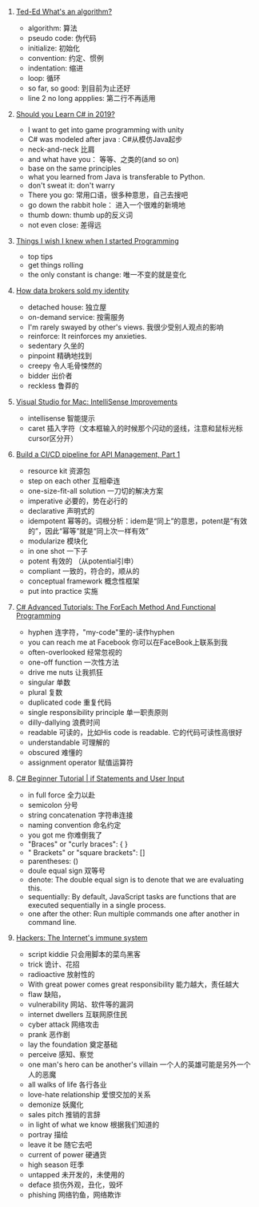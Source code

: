 1. [Ted-Ed What's an algorithm?](https://www.ted.com/talks/david_malan_what_s_an_algorithm#t-200400)
   - algorithm: 算法
   - pseudo code: 伪代码
   - initialize: 初始化
   - convention: 约定、惯例
   - indentation: 缩进
   - loop: 循环
   - so far, so good: 到目前为止还好
   - line 2 no long appplies: 第二行不再适用

2. [Should you Learn C# in 2019?](https://www.youtube.com/watch?v=2KHjrvNHIZc)
   - I want to get into game programming with unity
   - C# was modeled after java : C#从模仿Java起步
   - neck-and-neck 比肩
   - and what have you： 等等、之类的(and so on)
   - base on the same principles
   - what you learned from Java is transferable to Python.
   - don't sweat it: don't warry
   - There you go: 常用口语，很多种意思，自己去搜吧
   - go down the rabbit hole： 进入一个很难的新境地
   - thumb down: thumb up的反义词
   - not even close: 差得远
3. [Things I wish I knew when I started Programming](https://www.youtube.com/watch?v=GAgegNHVXxE)
   - top tips
   - get things rolling
   - the only constant is change: 唯一不变的就是变化
4. [How data brokers sold my identity](https://www.ted.com/talks/madhumita_murgia_how_data_brokers_sell_your_identity/transcript?language=en)
   - detached house: 独立屋
   - on-demand service: 按需服务
   - I'm rarely swayed by other's views. 我很少受别人观点的影响
   - reinforce: It reinforces my anxieties.
   - sedentary 久坐的
   - pinpoint 精确地找到
   - creepy 令人毛骨悚然的
   - bidder 出价者
   - reckless 鲁莽的
5. [Visual Studio for Mac: IntelliSense Improvements](https://channel9.msdn.com/Shows/Visual-Studio-Toolbox/Visual-Studio-for-Mac-IntelliSense-Improvements)
   - intellisense 智能提示
   - caret 插入字符（文本框输入的时候那个闪动的竖线，注意和鼠标光标cursor区分开）
6. [Build a CI/CD pipeline for API Management, Part 1](https://channel9.msdn.com/Shows/Azure-Friday/Build-a-CICD-pipeline-for-API-Management-Part-1)
   - resource kit 资源包
   - step on each other 互相牵连
   - one-size-fit-all solution 一刀切的解决方案
   - imperative 必要的，势在必行的
   - declarative 声明式的
   - idempotent 幂等的。词根分析：idem是“同上”的意思，potent是“有效的”，因此“幂等”就是“同上次一样有效”
   - modularize 模块化
   - in one shot 一下子
   - potent 有效的 （从potential引申）
   - compliant 一致的，符合的，顺从的
   - conceptual framework 概念性框架
   - put into practice 实施
7. [C# Advanced Tutorials: The ForEach Method And Functional Programming](https://www.youtube.com/watch?v=s8ru33IIQzc)
   - hyphen 连字符，"my-code"里的-读作hyphen
   - you can reach me at Facebook 你可以在FaceBook上联系到我
   - often-overlooked 经常忽视的
   - one-off function 一次性方法
   - drive me nuts 让我抓狂
   - singular 单数
   - plural 复数
   - duplicated code 重复代码
   - single responsibility principle 单一职责原则
   - dilly-dallying 浪费时间
   - readable 可读的，比如His code is readable. 它的代码可读性高很好
   - understandable 可理解的
   - obscured 难懂的
   - assignment operator 赋值运算符
8. [C# Beginner Tutorial | if Statements and User Input](https://www.youtube.com/watch?v=19C-78OKoCU)
   - in full force 全力以赴
   - semicolon 分号
   - string concatenation 字符串连接
   - naming convention 命名约定
   - you got me 你难倒我了
   - "Braces" or "curly braces":  \{ \} 
   - " Brackets" or "square brackets": \[\]
   - parentheses: \(\)
   - doule equal sign 双等号
   - denote: The double equal sign is to denote that we are evaluating this.
   - sequentially: By default, JavaScript tasks are functions that are executed sequentially in a single process. 
   - one after the other: Run multiple commands one after another in command line.
9. [Hackers: The Internet's immune system](https://www.ted.com/talks/keren_elazari_hackers_the_internet_s_immune_system?language=en#t-947700)
   - script kiddie 只会用脚本的菜鸟黑客
   - trick 诡计、花招
   - radioactive 放射性的
   - With great power comes great responsibility 能力越大，责任越大
   - flaw 缺陷，
   - vulnerability 网站、软件等的漏洞 
   - internet dwellers 互联网原住民
   - cyber attack 网络攻击
   - prank 恶作剧
   - lay the foundation 奠定基础
   - perceive 感知、察觉
   - one man's hero can be another's villain 一个人的英雄可能是另外一个人的恶魔
   - all walks of life 各行各业
   - love-hate relationship 爱恨交加的关系
   - demonize 妖魔化
   - sales pitch 推销的言辞
   - in light of what we know 根据我们知道的
   - portray 描绘
   - leave it be 随它去吧
   - current of power 硬通货
   - high season 旺季
   - untapped 未开发的，未使用的
   - deface 损伤外观，丑化，毁坏
   - phishing 网络钓鱼，网络欺诈
